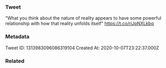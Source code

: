 ### Tweet
"What you think about the nature of reality appears to have some powerful relationship with how that reality unfolds itself" https://t.co/riJpNXLkbq

### Metadata
Tweet ID: 1313983096086319104
Created At: 2020-10-07T23:22:37.000Z

### Related

